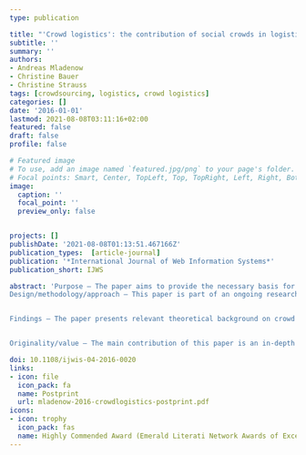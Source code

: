 ```yaml
---
type: publication

title: "'Crowd logistics': the contribution of social crowds in logistics activities"
subtitle: ''
summary: ''
authors:
- Andreas Mladenow
- Christine Bauer
- Christine Strauss
tags: [crowdsourcing, logistics, crowd logistics]
categories: []
date: '2016-01-01'
lastmod: 2021-08-08T03:11:16+02:00
featured: false
draft: false
profile: false

# Featured image
# To use, add an image named `featured.jpg/png` to your page's folder.
# Focal points: Smart, Center, TopLeft, Top, TopRight, Left, Right, BottomLeft, Bottom, BottomRight.
image:
  caption: ''
  focal_point: ''
  preview_only: false


projects: []
publishDate: '2021-08-08T01:13:51.467166Z'
publication_types:  [article-journal]
publication: '*International Journal of Web Information Systems*'
publication_short: IJWS

abstract: 'Purpose – The paper aims to provide the necessary basis for a novel interdisciplinary research field. Various types and implementations of crowdsourcing have emerged in the market; many of them are related to logistics. While we can identify plenty of crowd logistics applications using information technology capabilities and information sharing in practice, theories behind this phenomenon have received only limited attention. This paper accounts for filling this research gap by analyzing the crowd’s contributions in logistics of goods and information.
Design/methodology/approach – This paper is part of an ongoing research endeavor in the field of location-based crowdsourcing. It represents conceptual work that builds on a literature review enriched with an in-depth analysis of real-world examples in the field of crowd logistics. Using a scoring method, we provide an example how a company may evaluate the alternatives of crowd logistics. The main approach is an analysis of variants of how the social crowd may be integrated in logistics processes. The work is conceptual in its core. Thereby, we use real-world examples of crowdsourcing applications to underpin the evaluated variants of crowd logistics.


Findings – The paper presents relevant theoretical background on crowd logistics. The authors differentiate between variants of crowd logistics with their flow of materials, goods and information. Thereby they zoom in the type, significance and process flow of the crowd’s contributions. They discuss potential advantages and challenges of logistics with the performing crowd and deeply discuss opportunities and challenges from a business and from an individual’s perspective. Finally, they highlight a route map for future research directions in this novel interdisciplinary research field. Research limitations/implications – As this work is conceptual in its core, generalizations may be drawn only with great care. Still, we are in a position to propose a route map for further research in this area in this paper. Also the integration of an analysis of a scale of real-world applications allows us to highlight our research’s practical relevance and implications.


Originality/value – The main contribution of this paper is an in-depth analysis and consolidation of innovative crowd logistics applications to provide an overview on recent implementations. The authors propose a categorization scheme and contribute with a route map for further research in the field of crowd logistics.'

doi: 10.1108/ijwis-04-2016-0020
links: 
- icon: file
  icon_pack: fa
  name: Postprint
  url: mladenow-2016-crowdlogistics-postprint.pdf
icons:
- icon: trophy
  icon_pack: fas
  name: Highly Commended Award (Emerald Literati Network Awards of Excellence 2017)
---
```

